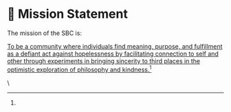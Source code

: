 # 🚀 Mission Statement

The mission of the SBC is:

[To be a community where individuals find meaning, purpose, and fulfillment as a defiant act against hopelessness by facilitating connection to self and other through experiments in bringing sincerity to third places in the optimistic exploration of philosophy and kindness.](#user-content-fn-1)[^1]

\


[^1]: 
